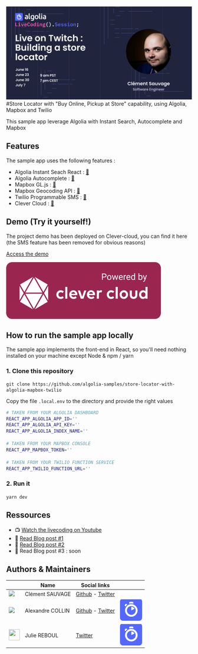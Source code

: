 ![](./git_assets/cover.png)
#Store Locator with "Buy Online, Pickup at Store" capability, using Algolia, Mapbox and Twilio

This sample app leverage Algolia with Instant Search, Autocomplete and Mapbox

## Features

The sample app uses the following features :

- Algolia Instant Seach React : [📘](https://www.algolia.com/doc/guides/building-search-ui/what-is-instantsearch/react/)
- Algolia Autocomplete : [📘](https://alg.li/autocomplete)
- Mapbox GL.js : [📗](https://docs.mapbox.com/mapbox-gl-js/api/)
- Mapbox Geocoding API : [📗](https://docs.mapbox.com/api/search/geocoding/)
- Twilio Programmable SMS : [📕](https://www.twilio.com/sms)  
- Clever Cloud : [📙](https://www.clever-cloud.com/en/)

## Demo (Try it yourself!)

The project demo has been deployed on Clever-cloud, you can find it here (the SMS feature has been removed for obvious reasons)

[Access the demo](https://algolia-store-locator.cleverapps.io/)

![](./git_assets/powered_by.svg)

## How to run the sample app locally

The sample app implements the front-end in React, so you'll need nothing installed on your machine except Node & npm / yarn

### 1. Clone this repository

```
git clone https://github.com/algolia-samples/store-locator-with-algolia-mapbox-twilio
```

Copy the file `.local.env` to the directory and provide the right values 

```bash
# TAKEN FROM YOUR ALGOLIA DASHBOARD 
REACT_APP_ALGOLIA_APP_ID='' 
REACT_APP_ALGOLIA_API_KEY=''
REACT_APP_ALGOLIA_INDEX_NAME=''

# TAKEN FROM YOUR MAPBOX CONSOLE
REACT_APP_MAPBOX_TOKEN=''

# TAKEN FROM YOUR TWILIO FUNCTION SERVICE
REACT_APP_TWILIO_FUNCTION_URL=''
```

### 2. Run it 

`yarn dev`

## Ressources 

- 📺 [Watch the livecoding on Youtube](https://discourse.algolia.com/t/building-a-store-locator-in-react-using-algolia-mapbox-and-twilio/12867/4?u=alex)
- 📰 [Read Blog post #1](https://www.algolia.com/blog/engineering/building-a-store-locator-in-react-using-algolia-mapbox-and-twilio-part-1/)
- 📰 [Read Blog post #2](https://www.algolia.com/blog/engineering/building-a-store-locator-in-react-using-algolia-mapbox-and-twilio-part-2)
- 📰 Read Blog post #3 : soon



## Authors & Maintainers 

| | Name | Social links | |
| ---| --- |  --- |  --- |
|![](https://github.com/csauvage.png?size=30)| Clément SAUVAGE |  [Github](https://github.com/csauvage) - [Twitter](https://twitter.com/clementsauvage) |
|![](https://github.com/seafoox.png?size=30)| Alexandre COLLIN | [Github](https://twitter.com/seafoox) - [Twitter](https://twitter.com/alexandrecollin) | ![](./git_assets/alg_icon.svg)
|<img src="https://unavatar.vercel.app/twitter/juliereboul" width="30" height="30">| Julie REBOUL | [Twitter](https://twitter.com/juliereboul) | ![](./git_assets/alg_icon.svg)




